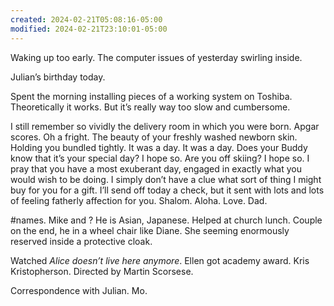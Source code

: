 ```yaml
---
created: 2024-02-21T05:08:16-05:00
modified: 2024-02-21T23:10:01-05:00
---
```


Waking up too early. The computer issues of yesterday swirling inside.

Julian’s  birthday today.

Spent the morning installing pieces of a working system on Toshiba. Theoretically it works. But it’s really way too slow and cumbersome.

I still remember so vividly the delivery room in which you were born. Apgar scores. Oh a fright.  The beauty of your freshly washed newborn skin.  Holding you bundled tightly. It was a day. It was a day. Does your Buddy know that it’s your special day? I hope so. Are you off skiing? I hope so. I pray that you have a most exuberant day, engaged in exactly what you would wish to be doing. I simply don’t have a clue what sort of thing I might buy for you for a gift. I’ll send off today a check, but it sent with lots and lots of feeling fatherly affection for you. Shalom. Aloha. Love. Dad.

#names. Mike and ? He is Asian, Japanese. Helped at church lunch. Couple on the end, he in a wheel chair like Diane. She seeming enormously reserved inside a protective cloak.

Watched *Alice doesn’t live here anymore*. Ellen got academy award. Kris Kristopherson. Directed by Martin Scorsese.

Correspondence with Julian. Mo.

